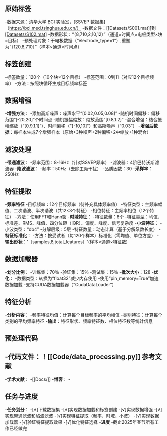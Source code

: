**原始标签**
---
-数据来源：清华大学 BCI 实验室，[SSVEP 数据集] （https://bci.med.tsinghua.edu.cn/）
-数据文件：[[Datasets/S001.mat]]到[[Datasets/S102.mat]](共102个文件)
-数据形状：“（8,710,2,10,12）”（通道×时间点×电极类型×块×目标）
-预处理对象：干电极数据（“electrode_type=1”）,重塑为“（120,8,710）”（样本×通道×时间点）

**标签创建**
---
-标签数量：120个（10个块×12个目标）
-标签范围：0到11（对应12个目标频率）
-方法：按照块循环生成目标频率标签

**数据增强**
---
-**增强方法**：
	-添加高斯噪声：噪声水平“[0.02,0.05,0.08]”
	-随机时间偏移：偏移范围“[-20,20]”个时间点
	-随机振幅缩放：缩放范围“[0.8,1.2]”
	-混合增强：结合振幅缩放（“[0.9,1.1]”）、时间偏移（"[-10,10]"）和高斯噪声（“0.03”）
-**增强后数据**：每样本生成7个增强样本（原始+3种噪声+2种偏移+2中缩放+1种混合）

**滤波处理**
---
-**带通滤波**：
	-频率范围：8-16Hz（针对SSVEP频率）
	-滤波器：4阶巴特沃斯滤波器
-**陷波滤波**：
	-频率：50Hz（去除工频干扰）
	-品质因数：30
-**采样率**：250Hz

**特征提取**
---
-**频率特征**
	-目标频率：12个目标频率（待补充具体频率值）
	-特征类型：主频率幅值、二次谐波、半次谐波（共12×3个特征）
	-相位特征：主频率相位（12个特征）
	-方法：使用FFT和Hann窗
-**时域特征**：
	-特征数量：8个
	-特征类型：均值、标准差、RMS、峰值、四分位距（IQR）、偏度、峰度、信号复杂度
-**小波特征**：
	-小波类型：“db4”
	-分解层级：5层
	-特征数量：动态计算（基于分解系数长度）
-**特征标准化**：
	-方法：按受试者（每120个样本）标准化（零均值、单位方差）
-**输出形状**：’（samples,8,total_features）‘(样本×通道×特征数)

**数据加载器**
---
-**划分比例**：
	-训练集：70％
	-验证集：15％
	-测试集：15％
-**批次大小**：128
-**优化**：
	-数据类型：转换为“float32”减少内存使用
	-使用“pin_memory=True”加速数据加载
	-支持CUDA数据加载器（“CudaDataLoader“）

**特征分析**
---
-**分析内容**：
	-频率特征均值：计算每个目标频率的平均幅值
	-类别特征：计算每个类别的平均频率特征
-**输出**：特征形状、频率特征数、相位特征数等统计信息

**预处理代码**
---
-代码文件：！[[Code/data_processing.py]]
**参考文献**
----
-**学术文献**：
	-[[Docs/]]
-**博客**：
	-

**任务与进度**
---
-**任务划分**：
	-[√]下载数据集
	-[√]实现数据加载和标签创建
	-[√]实现数据增强
	-[√]实现带通滤波和陷波滤波
	-[√]实现特征提取（频率、时域、小波）
	-[√]实现数据加载器
	-[√]验证特征提取效果
	-[√]优化特征选择
-**进度**
	-截止2025年春节所有工作已经做完





